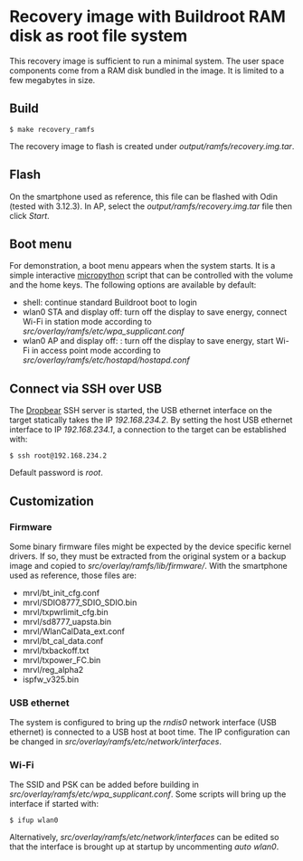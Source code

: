 # Recovery image with Buildroot RAM disk as root file system

This recovery image is sufficient to run a minimal system. The user space components come from a RAM disk bundled in the image. It is limited to a few megabytes in size.

## Build

```
$ make recovery_ramfs
```

The recovery image to flash is created under *output/ramfs/recovery.img.tar*.

## Flash

On the smartphone used as reference, this file can be flashed with Odin (tested with 3.12.3). In AP, select the *output/ramfs/recovery.img.tar* file then click *Start*.

## Boot menu

For demonstration, a boot menu appears when the system starts. It is a simple interactive [micropython](https://micropython.org/) script that can be controlled with the volume and the home keys. The following options are available by default:
* shell: continue standard Buildroot boot to login
* wlan0 STA and display off: turn off the display to save energy, connect Wi-Fi in station mode according to *src/overlay/ramfs/etc/wpa_supplicant.conf*
* wlan0 AP and display off: : turn off the display to save energy, start Wi-Fi in access point mode according to *src/overlay/ramfs/etc/hostapd/hostapd.conf*

## Connect via SSH over USB

The [Dropbear](https://matt.ucc.asn.au/dropbear/dropbear.html) SSH server is started, the USB ethernet interface on the target statically takes the IP *192.168.234.2*. By setting the host USB ethernet interface to IP *192.168.234.1*, a connection to the target can be established with:
```
$ ssh root@192.168.234.2
```
Default password is *root*.

## Customization

### Firmware

Some binary firmware files might be expected by the device specific kernel drivers. If so, they must be extracted from the original system or a backup image and copied to *src/overlay/ramfs/lib/firmware/*. With the smartphone used as reference, those files are:
* mrvl/bt_init_cfg.conf
* mrvl/SDIO8777_SDIO_SDIO.bin
* mrvl/txpwrlimit_cfg.bin
* mrvl/sd8777_uapsta.bin
* mrvl/WlanCalData_ext.conf
* mrvl/bt_cal_data.conf
* mrvl/txbackoff.txt
* mrvl/txpower_FC.bin
* mrvl/reg_alpha2
* ispfw_v325.bin

### USB ethernet

The system is configured to bring up the *rndis0* network interface (USB ethernet) is connected to a USB host at boot time. The IP configuration can be changed in *src/overlay/ramfs/etc/network/interfaces*.

### Wi-Fi

The SSID and PSK can be added before building in *src/overlay/ramfs/etc/wpa_supplicant.conf*. Some scripts will bring up the interface if started with:

```
$ ifup wlan0
```

Alternatively, *src/overlay/ramfs/etc/network/interfaces* can be edited so that the interface is brought up at startup by uncommenting *auto wlan0*.
